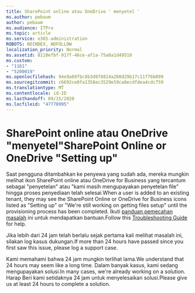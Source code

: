 ```yaml
---
title: SharePoint online atau OneDrive ' menyetel '
ms.author: pebaum
author: pebaum
ms.audience: ITPro
ms.topic: article
ms.service: o365-administration
ROBOTS: NOINDEX, NOFOLLOW
localization_priority: Normal
ms.assetid: 8110efbf-917f-46ce-af1a-75a8a1d49510
ms.custom:
- "1161"
- "5200019"
ms.openlocfilehash: 94e9a69fbc8b3d8f8814a260d29b17c11f76b099
ms.sourcegitcommit: c6692ce0fa1358ec3529e59ca0ecdfdea4cdc759
ms.translationtype: MT
ms.contentlocale: id-ID
ms.lasthandoff: 09/15/2020
ms.locfileid: "47770995"
---
```

# <a name="sharepoint-online-or-onedrive-setting-up"></a><span data-ttu-id="e4379-102">SharePoint online atau OneDrive "menyetel"</span><span class="sxs-lookup"><span data-stu-id="e4379-102">SharePoint Online or OneDrive "Setting up"</span></span>

<span data-ttu-id="e4379-103">Saat pengguna ditambahkan ke penyewa yang sudah ada, mereka mungkin melihat ikon SharePoint online atau OneDrive for Business yang tercantum sebagai "penyetelan" atau "kami masih mengupayakan penyetelan file" hingga proses penyediaan telah selesai.</span><span class="sxs-lookup"><span data-stu-id="e4379-103">When a user is added to an existing tenant, they may see the SharePoint Online or OneDrive for Business icons listed as "Setting up" or "We're still working on getting files setup" until the provisioning process has been completed.</span></span> <span data-ttu-id="e4379-104">Ikuti [panduan pemecahan masalah](https://docs.microsoft.com/sharepoint/support/sites/troubleshooting-guide-for-sites-stopped-at-provisioning) ini untuk mendapatkan bantuan.</span><span class="sxs-lookup"><span data-stu-id="e4379-104">Follow this [Troubleshooting Guide](https://docs.microsoft.com/sharepoint/support/sites/troubleshooting-guide-for-sites-stopped-at-provisioning) for help.</span></span>

<span data-ttu-id="e4379-105">Jika lebih dari 24 jam telah berlalu sejak pertama kali melihat masalah ini, silakan log kasus dukungan.</span><span class="sxs-lookup"><span data-stu-id="e4379-105">If more than 24 hours have passed since you first saw this issue, please log a support case.</span></span>

<span data-ttu-id="e4379-106">Kami memahami bahwa 24 jam mungkin terlihat lama.</span><span class="sxs-lookup"><span data-stu-id="e4379-106">We understand that 24 hours may seem like a long time.</span></span> <span data-ttu-id="e4379-107">Dalam banyak kasus, kami sedang mengupayakan solusi.</span><span class="sxs-lookup"><span data-stu-id="e4379-107">In many cases, we're already working on a solution.</span></span> <span data-ttu-id="e4379-108">Harap Beri kami setidaknya 24 jam untuk menyelesaikan solusi.</span><span class="sxs-lookup"><span data-stu-id="e4379-108">Please give us at least 24 hours to complete a solution.</span></span>
